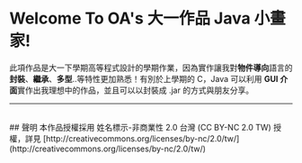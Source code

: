 # Welcome To OA's 大一作品 Java 小畫家!
此項作品是大一下學期高等程式設計的學期作業，因為實作讓我對<b>物件導向</b>語言的 <b>封裝</b>、<b>繼承</b>、<b>多型</b>..等特性更加熟悉！有別於上學期的 C，Java 可以利用 <b>GUI 介面</b>實作出我理想中的作品，並且可以以封裝成 .jar 的方式與朋友分享。

---

<br/>
## 聲明
本作品授權採用 姓名標示-非商業性 2.0 台灣 (CC BY-NC 2.0 TW) 授權，詳見 [http://creativecommons.org/licenses/by-nc/2.0/tw/](http://creativecommons.org/licenses/by-nc/2.0/tw/)

